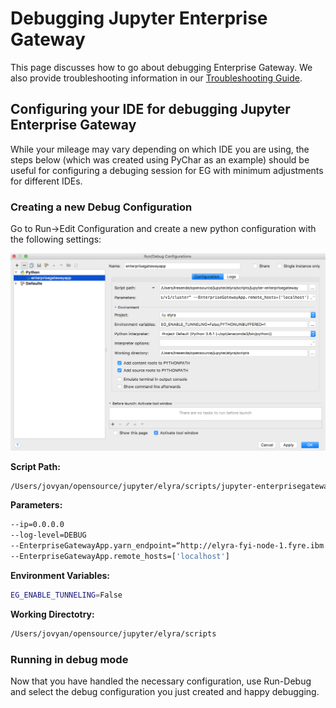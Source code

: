 # Debugging Jupyter Enterprise Gateway
This page discusses how to go about debugging Enterprise Gateway.  We also provide troubleshooting information
in our [Troubleshooting Guide](../other/troubleshooting.md).

## Configuring your IDE for debugging Jupyter Enterprise Gateway

While your mileage may vary depending on which IDE you are using, the steps below (which was created
using PyChar as an example) should be useful for configuring a debuging session for EG with minimum 
adjustments for different IDEs.

### Creating a new Debug Configuration

Go to Run->Edit Configuration and create a new python configuration with the following settings:

![Enterprise Gateway debug configuration](../images/debug_configuration.png)

**Script Path:**
```bash
/Users/jovyan/opensource/jupyter/elyra/scripts/jupyter-enterprisegateway
```   

**Parameters:**
```bash
--ip=0.0.0.0
--log-level=DEBUG
--EnterpriseGatewayApp.yarn_endpoint=“http://elyra-fyi-node-1.fyre.ibm.com:8088/ws/v1/cluster”
--EnterpriseGatewayApp.remote_hosts=['localhost']
```

**Environment Variables:**
```bash
EG_ENABLE_TUNNELING=False
```

**Working Directotry:**
```bash
/Users/jovyan/opensource/jupyter/elyra/scripts
```


### Running in debug mode

Now that you have handled the necessary configuration, use Run-Debug and select the debug configuration 
you just created and happy debugging. 
